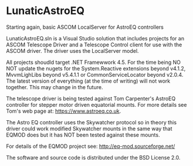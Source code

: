 # LunaticAstroEQ
Starting again, basic ASCOM LocalServer for AstroEQ controllers

LunaticAstroEQ.sln is a Visual Studio solution that includes projects for an ASCOM Telescope Driver and a Telescope Control client
for use with the ASCOM driver. The driver uses the LocalServer model.

All projects shoudld target .NET Framewwork 4.5. For the time being NO NOT update the nugets for the System.Reactive extensions beyond v4.1.2, MvvmLighLibs beyond v5.4.1.1 or CommonServiceLocator beyond v2.0.4. The latest version of everything (at the time of writing) will not work together. This may change in the future.

The telescope driver is being tested against Tom Carpenter's AstroEQ controller for stepper motor driven equatorial mounts. For more
details see Tom's web page at: https://www.astroeq.co.uk.

The Astro EQ controller uses the Skywatcher protocol so in theory this driver could work modified Skywatcher mounts in the same
way that EQMOD does but it has NOT been tested against these mounts.

For details of the EQMOD project see: http://eq-mod.sourceforge.net/

The software and source code is distributed under the BSD License 2.0.
